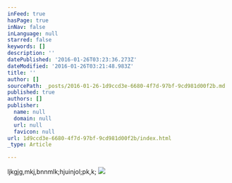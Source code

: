 ```yaml
---
inFeed: true
hasPage: true
inNav: false
inLanguage: null
starred: false
keywords: []
description: ''
datePublished: '2016-01-26T03:23:36.273Z'
dateModified: '2016-01-26T03:21:48.983Z'
title: ''
author: []
sourcePath: _posts/2016-01-26-1d9ccd3e-6680-4f7d-97bf-9cd981d00f2b.md
published: true
authors: []
publisher:
  name: null
  domain: null
  url: null
  favicon: null
url: 1d9ccd3e-6680-4f7d-97bf-9cd981d00f2b/index.html
_type: Article

---
```

ljkgjg,mkj,bnnmlk;hjuinjol;pk,k;
![](https://s3-us-west-2.amazonaws.com/the-grid-img/p/25248f0bda19a2f9376bdef5e2d257d258855cd1.jpg)